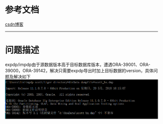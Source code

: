 # 参考文档    
[csdn博客](https://blog.csdn.net/wxl1314920/article/details/41892761)    
***    
# 问题描述  
expdp/impdp由于源数据版本高于目标数据库版本，遭遇ORA-39001、ORA-39000，ORA-39142，解决只需要expdp导出时加上目标数据的version，具体问题及解决如下       
![微信截图](https://github.com/lucklydog/linsir-learnlog/blob/master/oracle%E5%AD%A6%E4%B9%A0%E6%97%A5%E8%AE%B0/image/oracle1.png?raw=true)    

